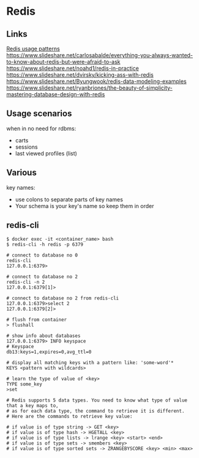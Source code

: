 # Redis

## Links
[Redis usage patterns](https://www.slideshare.net/itamarhaber/redis-use-patterns-devcontlv-june-2014)  
https://www.slideshare.net/carlosabalde/everything-you-always-wanted-to-know-about-redis-but-were-afraid-to-ask  
https://www.slideshare.net/noahd1/redis-in-practice  
https://www.slideshare.net/dvirsky/kicking-ass-with-redis  
https://www.slideshare.net/Byungwook/redis-data-modeling-examples  
https://www.slideshare.net/ryanbriones/the-beauty-of-simplicity-mastering-database-design-with-redis  

## Usage scenarios
when in no need for rdbms:
- carts
- sessions
- last viewed profiles (list)

## Various  
key names:
- use colons to separate parts of key names
- Your schema is your key's name so keep them in order

## redis-cli
```
$ docker exec -it <container_name> bash
$ redis-cli -h redis -p 6379

# connect to database no 0
redis-cli
127.0.0.1:6379>

# connect to database no 2
redis-cli -n 2
127.0.0.1:6379[1]>

# connect to database no 2 from redis-cli
127.0.0.1:6379>select 2
127.0.0.1:6379[2]>

# flush from container
> flushall

# show info about databases
127.0.0.1:6379> INFO keyspace
# Keyspace
db13:keys=1,expires=0,avg_ttl=0

# display all matching keys with a pattern like: 'some-word'*
KEYS <pattern with wildcards>

# learn the type of value of <key>
TYPE some_key
>set

# Redis supports 5 data types. You need to know what type of value that a key maps to, 
# as for each data type, the command to retrieve it is different.
# Here are the commands to retrieve key value:

# if value is of type string -> GET <key>
# if value is of type hash -> HGETALL <key>
# if value is of type lists -> lrange <key> <start> <end>
# if value is of type sets -> smembers <key>
# if value is of type sorted sets -> ZRANGEBYSCORE <key> <min> <max>

```
